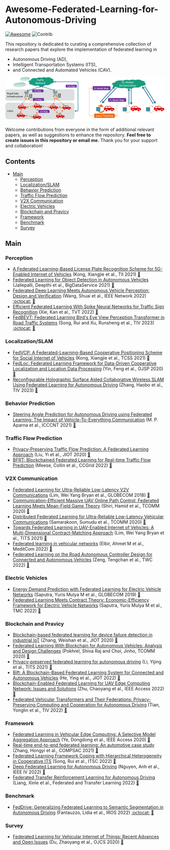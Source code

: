 # Awesome-Federated-Learning-for-Autonomous-Driving

[![Awesome](https://cdn.rawgit.com/sindresorhus/awesome/d7305f38d29fed78fa85652e3a63e154dd8e8829/media/badge.svg)](https://github.com/sindresorhus/awesome)
<img src="https://img.shields.io/badge/Contributions-Welcome-278ea5" alt="Contrib"/> 



This repository is dedicated to curating a comprehensive collection of research papers that explore the implementation of federated learning in 
  - Autonomous Driving (AD), 
  - Intelligent Transportation Systems (ITS), 
  - and Connected and Automated Vehicles (CAV).

![drawing](assets/fl_in_v2x.png)

Welcome contributions from everyone in the form of additional relevant papers, as well as suggestions to enhance the repository. **Feel free to create issues in this repository or email me.** Thank you for your support and collaboration!


## Contents
- [Main](#main)
  - [Perception](#perception)
  - [Localization/SLAM](#localization)
  - [Behavior Prediction](#behavior)
  - [Traffic Flow Prediction](#trafficflow)
  - [V2X Communication](#v2x)
  - [Electric Vehicles](#electric)
  - [Blockchain and Pravicy](#blockchain)
  - [Framework](#framework)
  - [Benchmark](#benchmark)
  - [Survey](#survey)


<a name="main" />

## Main

<a name="perception" />

### Perception
+ [A Federated Learning-Based License Plate Recognition Scheme for 5G-Enabled Internet of Vehicles](https://ieeexplore.ieee.org/document/9381655) (Kong, Xiangjie et al., TII 2021)   [:book:](./citations/kong2021federated.txt)
+ [Federated Learning for Object Detection in Autonomous Vehicles](https://ieeexplore.ieee.org/document/9564384) (Jallepalli, Deepthi et al., BigDataService 2021)   [:book:](./citations/jallepalli2021federated.txt)
+ [Federated Deep Learning Meets Autonomous Vehicle Perception: Design and Verification](https://ieeexplore.ieee.org/document/9982368) (Wang, Shuai et al., IEEE Network 2022) [:octocat:](https://github.com/SIATINVS/CarlaFLCAV) [:book:](./citations/wang2022federated.txt)
+ [Efficient Federated Learning With Spike Neural Networks for Traffic Sign Recognition](https://ieeexplore.ieee.org/abstract/document/9784851) (Xie, Kan et al., TVT 2022)   [:book:](./citations/xie2022efficient.txt)
+ [FedBEVT: Federated Learning Bird's Eye View Perception Transformer in Road Traffic Systems](https://ieeexplore.ieee.org/document/10236488) (Song, Rui and Xu, Runsheng et al., TIV 2023) [:octocat:](https://github.com/rruisong/FedBEVT) [:book:](./citations/yu2019federated.txt)


<a name="localization" />

### Localization/SLAM
+ [FedVCP: A Federated-Learning-Based Cooperative Positioning Scheme for Social Internet of Vehicles](https://ieeexplore.ieee.org/abstract/document/9378811) (Kong, Xiangjie et al., TCSS 2021)   [:book:](./citations/kong2021fedvcp.txt)
+ [FedLoc: Federated Learning Framework for Data-Driven Cooperative Localization and Location Data Processing](https://ieeexplore.ieee.org/document/9250516) (Yin, Feng et al., OJSP 2020)   [:book:](./citations/yin2020fedloc.txt)
+ [Reconfigurable Holographic Surface Aided Collaborative Wireless SLAM Using Federated Learning for Autonomous Driving](https://ieeexplore.ieee.org/document/10149400) (Zhang, Haobo et al., TIV 2023)   [:book:](./citations/zhang2023reconfigurable.txt)


<a name="behavior" />

### Behavior Prediction
+ [Steering Angle Prediction for Autonomous Driving using Federated Learning: The Impact of Vehicle-To-Everything Communication](https://ieeexplore.ieee.org/document/9580097) (M. P. Aparna et al., ICCCNT 2021)   [:book:](./citations/aparna2021steering.txt)


<a name="trafficflow" />

### Traffic Flow Prediction
+ [Privacy-Preserving Traffic Flow Prediction: A Federated Learning Approach](https://ieeexplore.ieee.org/document/9082655) (Liu, Yi et al., JIOT 2020)   [:book:](./citations/liu2020privacy.txt)
+ [BFRT: Blockchained Federated Learning for Real-time Traffic Flow Prediction](https://ieeexplore.ieee.org/document/9082655) (Meese, Collin et al., CCGrid 2022)   [:book:](./citations/meese2022bfrt.txt)

<a name="v2x" />

### V2X Communication
+ [Federated Learning for Ultra-Reliable Low-Latency V2V Communications](https://ieeexplore.ieee.org/document/8647927) (Lim, Wei Yang Bryan et al., GLOBECOM 2018)   [:book:](./citations/samarakoon2018federated.txt)
+ [Communication-Efficient Massive UAV Online Path Control: Federated Learning Meets Mean-Field Game Theory](https://ieeexplore.ieee.org/document/9169921) (Shiri, Hamid et al., TCOMM 2020)   [:book:](./citations/shiri2020communication.txt)
+ [Distributed Federated Learning for Ultra-Reliable Low-Latency Vehicular Communications](https://ieeexplore.ieee.org/document/8917592) (Samarakoon, Sumudu et al., TCOMM 2020)   [:book:](./citations/samarakoon2020tcomm.txt)
+ [Towards Federated Learning in UAV-Enabled Internet of Vehicles: A Multi-Dimensional Contract-Matching Approach](https://ieeexplore.ieee.org/document/9354588) (Lim, Wei Yang Bryan et al., TITS 2021)   [:book:](./citations/lim2021towards.txt)
+ [Federated learning in vehicular networks](https://ieeexplore.ieee.org/document/9928621) (Elbir, Ahmet M et al., MeditCom 2022)   [:book:](./citations/elbir2022federated.txt)
+ [Federated Learning on the Road Autonomous Controller Design for Connected and Autonomous Vehicles](https://ieeexplore.ieee.org/abstract/document/9806308) (Zeng, Tengchan et al., TWC 2022)   [:book:](./citations/zeng2022federated.txt)


<a name="electric" />

### Electric Vehicles
+ [Energy Demand Prediction with Federated Learning for Electric Vehicle Networks](https://ieeexplore.ieee.org/document/9013587) (Saputra, Yuris Mulya M et al., GLOBECOM 2019)   [:book:](./citations/aputra2019energy.txt)
+ [Federated Learning Meets Contract Theory: Economic-Efficiency Framework for Electric Vehicle Networks](https://ieeexplore.ieee.org/document/9300192) (Saputra, Yuris Mulya M et al., TMC 2022)   [:book:](./citations/saputra2022federated.txt)


<a name="blockchain" />

### Blockchain and Pravicy
+ [Blockchain-based federated learning for device failure detection in industrial IoT](https://ieeexplore.ieee.org/document/9233457) (Zhang, Weishan et al., JIOT 2020)   [:book:](./citations/zhang2020blockchain.txt)
+ [Federated Learning With Blockchain for Autonomous Vehicles: Analysis and Design Challenges](https://ieeexplore.ieee.org/document/9079513) (Pokhrel, Shiva Raj and Choi, Jinho, TCOMM 2020)   [:book:](./citations/pokhrel2020federated.txt)
+ [Privacy-preserved federated learning for autonomous driving](https://ieeexplore.ieee.org/document/9457207) (Li, Yijing et al., TITS 2021)   [:book:](./citations/li2021privacy.txt)
+ [Bift: A Blockchain-Based Federated Learning System for Connected and Autonomous Vehicles](https://ieeexplore.ieee.org/document/10182869) (He, Ying et al., JIOT 2022)   [:book:](./citations/he2021bift.txt)
+ [Blockchain-Enabled Federated Learning for UAV Edge Computing Network: Issues and Solutions](https://ieeexplore.ieee.org/document/9774400) (Zhu, Chaoyang et al., IEEE Access 2022)   [:book:](./citations/zhu2022blockchain.txt)
+ [Federated Vehicular Transformers and Their Federations: Privacy-Preserving Computing and Cooperation for Autonomous Driving](https://ieeexplore.ieee.org/document/9857660) (Tian, Yonglin et al., TIV 2022)   [:book:](./citations/tian2022federated.txt)

<a name="framework" />

### Framework
+ [Federated Learning in Vehicular Edge Computing: A Selective Model Aggregation Approach](https://ieeexplore.ieee.org/document/8964354) (Ye, Dongdong et al., IEEE Access 2020)   [:book:](./citations/ye2020federated.txt)
+ [Real-time end-to-end federated learning: An automotive case study](https://ieeexplore.ieee.org/document/9529467) (Zhang, Hongyi et al., COMPSAC 2021)   [:book:](./citations/zhang2021real.txt)
+ [Federated Learning Framework Coping with Hierarchical Heterogeneity in Cooperative ITS](https://ieeexplore.ieee.org/document/9922064) (Song, Rui et al., ITSC 2022)   [:book:](./citations/song2022federated.txt)
+ [Deep Federated Learning for Autonomous Driving](https://ieeexplore.ieee.org/document/9827020) (Nguyen, Anh et al., IEEE IV 2022)   [:book:](./citations/nguyen2022deep.txt)
+ [Federated Transfer Reinforcement Learning for Autonomous Driving](https://link.springer.com/chapter/10.1007/978-3-031-11748-0_15) (Liang, Xinle et al., Federated and Transfer Learning 2022)   [:book:](./citations/liang2023federated.txt)


<a name="benchmark" />

### Benchmark
+ [FedDrive: Generalizing Federated Learning to Semantic Segmentation in Autonomous Driving](https://ieeexplore.ieee.org/abstract/document/9981098/) (Fantauzzo, Lidia et al., IROS 2022) [:octocat:](https://feddrive.github.io) [:book:](./citations/fantauzzo2022feddrive.txt)


<a name="survey" />

### Survey
+ [Federated Learning for Vehicular Internet of Things: Recent Advances and Open Issues](https://ieeexplore.ieee.org/document/9086790) (Du, Zhaoyang et al., OJCS 2020)   [:book:](./citations/du2020federated.txt)


